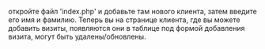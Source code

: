 откройте файл 'index.php' и добавьте там нового клиента, затем введите его имя и фамилию. Теперь вы на странице клиента, где вы можете добавить визиты, появляются они в таблице под формой добавления визита, могут быть удалены/обновлены.
